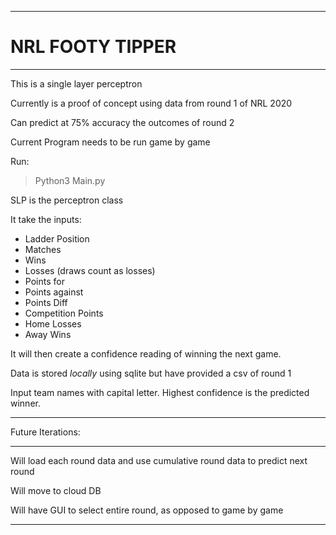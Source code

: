 *****
# **NRL FOOTY TIPPER** 
****

This is a single layer perceptron

Currently is a proof of concept using data from round 1 of NRL 2020

Can predict at 75% accuracy the outcomes of round 2

Current Program needs to be run game by game

Run:
> Python3 Main.py

SLP is the perceptron class

It take the inputs: 

- Ladder Position
- Matches
- Wins 
- Losses (draws count as losses)
- Points for 
- Points against
- Points Diff
- Competition Points
- Home Losses
- Away Wins

It will then create a confidence reading of winning the next game. 

Data is stored *locally* using sqlite but have provided a csv of round 1

Input team names with capital letter. 
Highest confidence is the predicted winner. 

*****

Future Iterations: 

*****
Will load each round data and use cumulative round data to predict next round

Will move to cloud DB

Will have GUI to select entire round, as opposed to game by game
*****



